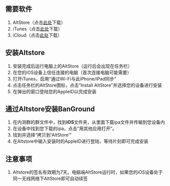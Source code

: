 ## 需要软件

1. AltStore（点击[此处](https://altstore.io/)下载）
2. iTunes（点击[此处](https://www.apple.com.cn/itunes/)下载）
3. iCloud（点击[此处](https://secure-appldnld.apple.com/windows/061-91601-20200323-974a39d0-41fc-4761-b571-318b7d9205ed/iCloudSetup.exe)下载）

## 安装Altstore

1. 安装完成后运行电脑上的AltStore（运行后会出现在任务栏）
2. 在您的iOS设备上信任连接的电脑（首次连接电脑可能需要）
3. 打开iTunes，启用“通过Wi-Fi与此iPhone/iPad同步”
4. 点击任务栏的AltStore图标，点击“Install AltStore”并选择您的设备进行安装
5. 在弹出的窗口登陆您的AppleID以完成安装

## 通过Altstore安装BanGround

1. 在内测群的群文件中，找到**iOS**文件夹，从里面下载ipa文件并传输到您设备内
2. 在设备中找到您下载的ipa，点击“用其他应用打开”。
3. 找到并选择“拷贝到‘AltStore’”
4. 在Altstore中输入安装时的AppleID进行登陆，等待片刻即可完成安装

## 注意事项

1. Altstore的签名有效期为7天。电脑端AltStore运行时，如果您的iOS设备处于同一无线网络下AltStore即可自动续签
